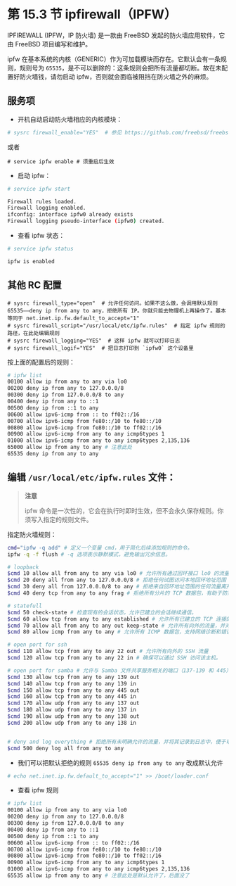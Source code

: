 # 第 15.3 节 ipfirewall（IPFW）

IPFIREWALL (IPFW，IP 防火墙) 是一款由 FreeBSD 发起的防火墙应用软件，它由 FreeBSD 项目编写和维护。

ipfw 在基本系统的内核（GENERIC）作为可加载模块而存在。它默认会有一条规则，规则号为 `65535`，是不可以删除的：这条规则会把所有流量都切断。故在未配置好防火墙钱，请勿启动 ipfw，否则就会面临被阻挡在防火墙之外的麻烦。

## 服务项

- 开机自动启动防火墙相应的内核模块：

```sh
# sysrc firewall_enable="YES"  # 参见 https://github.com/freebsd/freebsd-src/blob/main/libexec/rc/rc.d/routing#L387
```

或者

```
# service ipfw enable # 须重启后生效
```


- 启动 ipfw：

```sh
# service ipfw start

Firewall rules loaded.
Firewall logging enabled.
ifconfig: interface ipfw0 already exists
Firewall logging pseudo-interface (ipfw0) created.
```

- 查看 ipfw 状态：

```sh
# service ipfw status

ipfw is enabled
```

## 其他 RC 配置

```
# sysrc firewall_type="open"  # 允许任何访问。如果不这么做，会调用默认规则 65535——deny ip from any to any，拒绝所有 IP。你就只能去物理机上再操作了。基本等同于 net.inet.ip.fw.default_to_accept="1"
# sysrc firewall_script="/usr/local/etc/ipfw.rules"  # 指定 ipfw 规则的路径，在此处编辑规则
# sysrc firewall_logging="YES"  # 这样 ipfw 就可以打印日志
# sysrc firewall_logif="YES"  # 把日志打印到 `ipfw0` 这个设备里
```

按上面的配置后的规则：

```sh
# ipfw list
00100 allow ip from any to any via lo0
00200 deny ip from any to 127.0.0.0/8
00300 deny ip from 127.0.0.0/8 to any
00400 deny ip from any to ::1
00500 deny ip from ::1 to any
00600 allow ipv6-icmp from :: to ff02::/16
00700 allow ipv6-icmp from fe80::/10 to fe80::/10
00800 allow ipv6-icmp from fe80::/10 to ff02::/16
00900 allow ipv6-icmp from any to any icmp6types 1
01000 allow ipv6-icmp from any to any icmp6types 2,135,136
65000 allow ip from any to any # 注意此处
65535 deny ip from any to any
```

## 编辑 `/usr/local/etc/ipfw.rules` 文件：

>**注意**
>
>ipfw 命令是一次性的，它会在执行时即时生效，但不会永久保存规则。你须写入指定的规则文件。

指定防火墙规则：

```sh
cmd="ipfw -q add" # ​定义一个变量 cmd，用于简化后续添加规则的命令。
ipfw -q -f flush # -q 选项表示静默模式，避免输出冗余信息。

# loopback
$cmd 10 allow all from any to any via lo0 # 允许所有通过回环接口 lo0 的流量。
$cmd 20 deny all from any to 127.0.0.0/8 # 拒绝任何试图访问本地回环地址范围（127.0.0.0/8）的外部流量，防止伪造的回环地址通信。
$cmd 30 deny all from 127.0.0.0/8 to any # 拒绝来自回环地址范围的任何流量离开本地主机，进一步确保回环地址的安全性。
$cmd 40 deny tcp from any to any frag # ​拒绝所有分片的 TCP 数据包，有助于防范某些类型的攻击。

# statefull
$cmd 50 check-state # 检查现有的会话状态，允许已建立的会话继续通信。
$cmd 60 allow tcp from any to any established # 允许所有已建立的 TCP 连接的数据包通过。
$cmd 70 allow all from any to any out keep-state # 允许所有向外的流量，并对其创建状态记录，以便响应流量能够自动通过。
$cmd 80 allow icmp from any to any # 允许所有 ICMP 数据包，支持网络诊断和错误报告功能。​

# open port for ssh
$cmd 110 allow tcp from any to any 22 out # 允许所有向外的 SSH 流量
$cmd 120 allow tcp from any to any 22 in # 确保可以通过 SSH 访问该主机。

# open port for samba # 允许与 Samba 文件共享服务相关的端口（137-139 和 445）的进出流量，确保 Samba 服务正常运行。
$cmd 130 allow tcp from any to any 139 out
$cmd 140 allow tcp from any to any 139 in
$cmd 150 allow tcp from any to any 445 out
$cmd 160 allow tcp from any to any 445 in
$cmd 170 allow udp from any to any 137 out
$cmd 180 allow udp from any to any 137 in
$cmd 190 allow udp from any to any 138 out
$cmd 200 allow udp from any to any 138 in


# deny and log everything # 拒绝所有未明确允许的流量，并将其记录到日志中，便于审计和故障排查。
$cmd 500 deny log all from any to any
```

- 我们可以把默认拒绝的规则 `65535 deny ip from any to any` 改成默认允许

```sh
# echo net.inet.ip.fw.default_to_accept="1" >> /boot/loader.conf
```

- 查看 ipfw 规则

```sh
# ipfw list
00100 allow ip from any to any via lo0
00200 deny ip from any to 127.0.0.0/8
00300 deny ip from 127.0.0.0/8 to any
00400 deny ip from any to ::1
00500 deny ip from ::1 to any
00600 allow ipv6-icmp from :: to ff02::/16
00700 allow ipv6-icmp from fe80::/10 to fe80::/10
00800 allow ipv6-icmp from fe80::/10 to ff02::/16
00900 allow ipv6-icmp from any to any icmp6types 1
01000 allow ipv6-icmp from any to any icmp6types 2,135,136
65535 allow ip from any to any # 注意此处是默认允许了，后面没了
```





